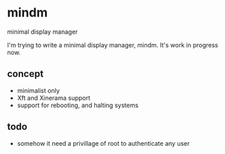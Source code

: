 # mindm
minimal display manager

I'm trying to write a minimal display manager, mindm.
It's work in progress now.

## concept
* minimalist only
* Xft and Xinerama support
* support for rebooting, and halting systems

## todo
* somehow it need a privillage of root to authenticate any user

